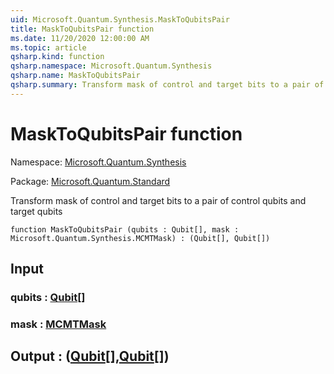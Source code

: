 ```yaml
---
uid: Microsoft.Quantum.Synthesis.MaskToQubitsPair
title: MaskToQubitsPair function
ms.date: 11/20/2020 12:00:00 AM
ms.topic: article
qsharp.kind: function
qsharp.namespace: Microsoft.Quantum.Synthesis
qsharp.name: MaskToQubitsPair
qsharp.summary: Transform mask of control and target bits to a pair of control qubits and target qubits
---
```


# MaskToQubitsPair function

Namespace: [Microsoft.Quantum.Synthesis](xref:Microsoft.Quantum.Synthesis)

Package: [Microsoft.Quantum.Standard](https://nuget.org/packages/Microsoft.Quantum.Standard)


Transform mask of control and target bits to a pair of control qubits and target qubits

```qsharp
function MaskToQubitsPair (qubits : Qubit[], mask : Microsoft.Quantum.Synthesis.MCMTMask) : (Qubit[], Qubit[])
```


## Input

### qubits : [Qubit](xref:microsoft.quantum.lang-ref.qubit)[]




### mask : [MCMTMask](xref:Microsoft.Quantum.Synthesis.MCMTMask)





## Output : ([Qubit](xref:microsoft.quantum.lang-ref.qubit)[],[Qubit](xref:microsoft.quantum.lang-ref.qubit)[])

